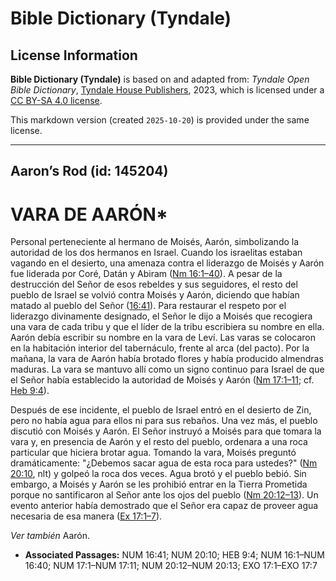 # Bible Dictionary (Tyndale)

## License Information

**Bible Dictionary (Tyndale)** is based on and adapted from: _Tyndale Open Bible Dictionary_, [Tyndale House Publishers](https://tyndaleopenresources.com/), 2023, which is licensed under a [CC BY-SA 4.0 license](https://creativecommons.org/licenses/by-sa/4.0/legalcode.en).

This markdown version (created `2025-10-20`) is provided under the same license.



--------------------------------

## Aaron’s Rod (id: 145204)

VARA DE AARÓN\*
===============

Personal perteneciente al hermano de Moisés, Aarón, simbolizando la autoridad de los dos hermanos en Israel. Cuando los israelitas estaban vagando en el desierto, una amenaza contra el liderazgo de Moisés y Aarón fue liderada por Coré, Datán y Abiram ([Nm 16:1–40](https://ref.ly/Num16:1-Num16:40)). A pesar de la destrucción del Señor de esos rebeldes y sus seguidores, el resto del pueblo de Israel se volvió contra Moisés y Aarón, diciendo que habían matado al pueblo del Señor ([16:41](https://ref.ly/Num16:41)). Para restaurar el respeto por el liderazgo divinamente designado, el Señor le dijo a Moisés que recogiera una vara de cada tribu y que el líder de la tribu escribiera su nombre en ella. Aarón debía escribir su nombre en la vara de Leví. Las varas se colocaron en la habitación interior del tabernáculo, frente al arca (del pacto). Por la mañana, la vara de Aarón había brotado flores y había producido almendras maduras. La vara se mantuvo allí como un signo continuo para Israel de que el Señor había establecido la autoridad de Moisés y Aarón ([Nm 17:1–11](https://ref.ly/Num17:1-Num17:11); cf. [Heb 9:4](https://ref.ly/Heb9:4)).

Después de ese incidente, el pueblo de Israel entró en el desierto de Zin, pero no había agua para ellos ni para sus rebaños. Una vez más, el pueblo discutió con Moisés y Aarón. El Señor instruyó a Moisés para que tomara la vara y, en presencia de Aarón y el resto del pueblo, ordenara a una roca particular que hiciera brotar agua. Tomando la vara, Moisés preguntó dramáticamente: "¿Debemos sacar agua de esta roca para ustedes?" ([Nm 20:10](https://ref.ly/Num20:10), nlt) y golpeó la roca dos veces. Agua brotó y el pueblo bebió. Sin embargo, a Moisés y Aarón se les prohibió entrar en la Tierra Prometida porque no santificaron al Señor ante los ojos del pueblo ([Nm 20:12–13](https://ref.ly/Num20:12-Num20:13)). Un evento anterior había demostrado que el Señor era capaz de proveer agua necesaria de esa manera ([Ex 17:1–7](https://ref.ly/Exod17:1-Exod17:7)).

*Ver también* Aarón.

* **Associated Passages:** NUM 16:41; NUM 20:10; HEB 9:4; NUM 16:1–NUM 16:40; NUM 17:1–NUM 17:11; NUM 20:12–NUM 20:13; EXO 17:1–EXO 17:7

